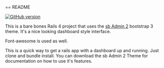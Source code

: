 == README

[![GitHub version](https://badge.fury.io/gh/anik3tra0%2Fsb-admin-2-rails-ready@2x.png)](https://badge.fury.io/gh/anik3tra0%2Fsb-admin-2-rails-ready)

This is a bare bones Rails 4 project that uses the [sb Admin 2](http://startbootstrap.com/template-overviews/sb-admin-2/) bootstrap 3 theme. It's a nice looking dashboard style interface. 

Font-awesome is used as well. 

This is a quick way to get a rails app with a dashboard up and running. Just clone and bundle install. You can download the sb Admin 2 Theme for documentation on how to use it's features.